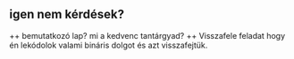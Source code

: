 ## igen nem kérdések?
++ bemutatkozó lap?
mi a kedvenc tantárgyad?
++ Visszafele feladat hogy én lekódolok valami bináris dolgot és azt visszafejtük.